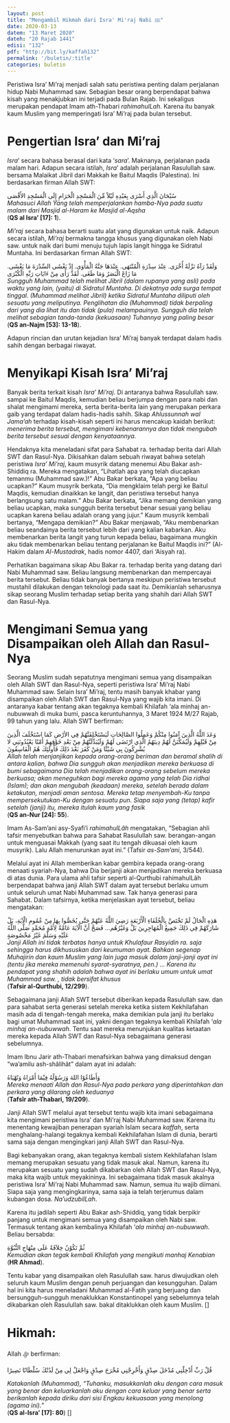 ```yaml
---
layout: post
title: "Mengambil Hikmah dari Isra' Mi'raj Nabi ﷺ"
date: 2020-03-13
datem: "13 Maret 2020"
dateh: "20 Rajab 1441"
edisi: "132"
pdf: "http://bit.ly/kaffah132"
permalink: '/buletin/:title'
categories: buletin
---
```


Peristiwa Isra’ Mi’raj menjadi salah satu peristiwa penting dalam perjalanan hidup Nabi Muhammad saw. Sebagian besar orang berpendapat bahwa kisah yang menakjubkan ini terjadi pada Bulan Rajab. Ini sekaligus merupakan pendapat Imam ath-Thabari *rahimahulLah*. Karena itu banyak kaum Muslim yang memperingati Isra’ Mi’raj pada bulan tersebut.

# Pengertian Isra’ dan Mi’raj

*Isra*’ secara bahasa berasal dari kata ‘*sara*’. Maknanya, perjalanan pada malam hari. Adapun secara istilah, *Isra*’ adalah perjalanan Rasulullah saw. bersama Malaikat Jibril dari Makkah ke Baitul Maqdis (Palestina). Ini berdasarkan firman Allah SWT:

<div class="text-right-arabic">
سُبْحَانَ الَّذِي أَسْرَى بِعَبْدِهِ لَيْلاً مِّنَ الْمَسْجِدِ الْحَرَامِ إِلَى الْمَسْجِدِ الأَقْصَى
</div>

<div class="text-right">
<i>Mahasuci Allah Yang telah memperjalankan hamba-Nya pada suatu malam dari Masjid al-Haram ke Masjid al-Aqsha</i><br>
(<b>QS al Isra’ [17]: 1</b>).
</div>

*Mi’raj* secara bahasa berarti suatu alat yang digunakan untuk naik. Adapun secara istilah, *Mi’raj* bermakna tangga khusus yang digunakan oleh Nabi saw. untuk naik dari bumi menuju tujuh lapis langit hingga ke Sidratul Muntaha. Ini berdasarkan firman Allah SWT:

<div class="text-right-arabic">
وَلَقَدْ رَآهُ نَزْلَةً أُخْرَى. عِنْدَ سِدْرَةِ الْمُنْتَهَى. عِنْدَهَا جَنَّةُ الْمَأْوَى. إِذْ يَغْشَى السِّدْرَةَ مَا يَغْشَى. مَا زَاغَ الْبَصَرُ وَمَا طَغَى. لَقَدْ رَأَى مِنْ ءَايَاتِ رَبِّهِ الْكُبْرَى
</div>

<div class="text-right">
<i>Sungguh Muhammad telah melihat Jibril (dalam rupanya yang asli) pada waktu yang lain, (yaitu) di Sidratul Muntaha. Di dekatnya ada surga tempat tinggal. (Muhammad melihat Jibril) ketika Sidratul Muntaha diliputi oleh sesuatu yang meliputinya. Penglihatan dia (Muhammad) tidak berpaling dari yang dia lihat itu dan tidak (pula) melampauinya. Sungguh dia telah melihat sebagian tanda-tanda (kekuasaan) Tuhannya yang paling besar</i><br>
(<b>QS an-Najm [53]: 13-18</b>).
</div>

Adapun rincian dan urutan kejadian Isra’ Mi’raj banyak terdapat dalam hadis sahih dengan berbagai riwayat.

# Menyikapi Kisah Isra’ Mi’raj

Banyak berita terkait kisah *Isra’ Mi’raj*. Di antaranya bahwa Rasulullah saw. sampai ke Baitul Maqdis, kemudian beliau berjumpa dengan para nabi dan shalat mengimami mereka, serta berita-berita lain yang merupakan perkara gaib yang terdapat dalam hadis-hadis sahih. Sikap *Ahlussunnah wal Jama’ah* terhadap kisah-kisah seperti ini harus mencakup kaidah berikut: *menerima berita tersebut, mengimani kebenarannya dan tidak mengubah berita tersebut sesuai dengan kenyataannya*.

Hendaknya kita meneladani sifat para Sahabat ra. terhadap berita dari Allah SWT dan Rasul-Nya. Dikisahkan dalam sebuah riwayat bahwa setelah peristiwa *Isra’ Mi’raj*, kaum musyrik datang menemui Abu Bakar ash-Shiddiq ra. Mereka mengatakan, “Lihatlah apa yang telah diucapkan temanmu (Muhammad saw.)!” Abu Bakar berkata, “Apa yang beliau ucapkan?” Kaum musyrik berkata, “Dia mengklaim telah pergi ke Baitul Maqdis, kemudian dinaikkan ke langit, dan peristiwa tersebut hanya berlangsung satu malam.” Abu Bakar berkata, “Jika memang demikian yang beliau ucapkan, maka sungguh berita tersebut benar sesuai yang beliau ucapkan karena beliau adalah orang yang jujur.” Kaum musyrik kembali bertanya, “Mengapa demikian?” Abu Bakar menjawab, “Aku membenarkan beliau seandainya berita tersebut lebih dari yang kalian kabarkan. Aku membenarkan berita langit yang turun kepada beliau, bagaimana mungkin aku tidak membenarkan beliau tentang perjalanan ke Baitul Maqdis ini?” (Al-Hakim dalam *Al-Mustadrak*, hadis nomor 4407, dari ‘Aisyah ra).

Perhatikan bagaimana sikap Abu Bakar ra. terhadap berita yang datang dari Nabi Muhammad saw. Beliau langsung membenarkan dan mempercayai berita tersebut. Beliau tidak banyak bertanya meskipun peristiwa tersebut mustahil dilakukan dengan teknologi pada saat itu. Demikianlah seharusnya sikap seorang Muslim terhadap setiap berita yang shahih dari Allah SWT dan Rasul-Nya.

# Mengimani Semua yang Disampaikan oleh Allah dan Rasul-Nya

Seorang Muslim sudah sepatutnya mengimani semua yang disampaikan oleh Allah SWT dan Rasul-Nya, seperti peristiwa Isra’ Mi’raj Nabi Muhammad saw. Selain Isra’ Mi’raj, tentu masih banyak khabar yang disampaikan oleh Allah SWT dan Rasul-Nya yang wajib kita imani. Di antaranya kabar tentang akan tegaknya kembali Khilafah ‘ala minhaj an-nubuwwah di muka bumi, pasca keruntuhannya, 3 Maret 1924 M/27 Rajab, 99 tahun yang lalu. Allah SWT berfirman:

<div class="text-right-arabic">
وَعَدَ اللَّهُ الَّذِينَ آمَنُوا مِنْكُمْ وَعَمِلُوا الصَّالِحَاتِ لَيَسْتَخْلِفَنَّهُمْ فِي الأرْضِ كَمَا اسْتَخْلَفَ الَّذِينَ مِنْ قَبْلِهِمْ وَلَيُمَكِّنَنَّ لَهُمْ دِينَهُمُ الَّذِي ارْتَضَى لَهُمْ وَلَيُبَدِّلَنَّهُمْ مِنْ بَعْدِ خَوْفِهِمْ أَمْنًا يَعْبُدُونَنِي لا يُشْرِكُونَ بِي شَيْئًا وَمَنْ كَفَرَ بَعْدَ ذَلِكَ فَأُولَئِكَ هُمُ الْفَاسِقُونَ
</div>

<div class="text-right">
<i>Allah telah menjanjikan kepada orang-orang beriman dan beramal shalih di antara kalian, bahwa Dia sungguh akan menjadikan mereka berkuasa di bumi sebagaimana Dia telah menjadikan orang-orang sebelum mereka berkuasa; akan meneguhkan bagi mereka agama yang telah Dia ridhai (Islam); dan akan mengubah (keadaan) mereka, setelah berada dalam ketakutan, menjadi aman sentosa. Mereka tetap menyembah-Ku tanpa mempersekutukan-Ku dengan sesuatu pun. Siapa saja yang (tetap) kafir setelah (janji) itu, mereka itulah kaum yang fasik</i><br>
(<b>QS an-Nur [24]: 55</b>).
</div>

Imam As-Sam’ani asy-Syafi’i *rahimahulLâh* mengatakan, “Sebagian ahli tafsir menyebutkan bahwa para Sahabat Rasulullah saw. berangan-angan untuk menguasai Makkah (yang saat itu tengah dikuasai oleh kaum musyrik). Lalu Allah menurunkan ayat ini.” (Tafsir *as-Sam’ani*, 3/544).

Melalui ayat ini Allah memberikan kabar gembira kepada orang-orang menaati syariah-Nya, bahwa Dia berjanji akan menjadikan mereka berkuasa di atas dunia. Para ulama ahli tafsir seperti al-Qurthubi rahimahulLâh berpendapat bahwa janji Allah SWT dalam ayat tersebut berlaku umum untuk seluruh umat Nabi Muhammad saw. Tak hanya generasi para Sahabat. Dalam tafsirnya, ketika menjelaskan ayat tersebut, beliau mengatakan:

<div class="text-right-arabic">
هَذِهِ الْحَالُ لَمْ تَخْتَصَّ بِالْخُلَفَاءِ الْأَرْبَعَةِ رَضِيَ اللَّهُ عَنْهُمْ حَتَّى يُخَصُّوا بِهَا مِنْ عُمُومِ الْآيَةِ، بَلْ شَارَكَهُمْ فِي ذَلِكَ جَمِيعُ الْمُهَاجِرِينَ بَلْ وَغَيْرُهُم… فَصَحَّ أَنَّ الْآيَةَ عَامَّةٌ لِأُمَّةِ مُحَمَّدٍ صَلَّى اللَّهُ عَلَيْهِ وَسَلَّمَ غَيْرُ مَخْصُوصَةٍ
</div>

<div class="text-right">
<i>Janji Allah ini tidak terbatas hanya untuk Khulafaur Rasyidin ra. saja sehingga harus dikhususkan dari keumuman ayat. Bahkan segenap Muhajirin dan kaum Muslim yang lain juga masuk dalam janji-janji ayat ini (tentu jika mereka memenuhi syarat-syaratnya, pen.) … Karena itu pendapat yang shahih adalah bahwa ayat ini berlaku umum untuk umat Muhammad saw. , tidak bersifat khusus</i><br>
(<b>Tafsir al-Qurthubi, 12/299</b>).
</div>

Sebagaimana janji Allah SWT tersebut diberikan kepada Rasulullah saw. dan para sahabat serta generasi setelah mereka ketika sistem Kekhilafahan masih ada di tengah-tengah mereka, maka demikian pula janji itu berlaku bagi umat Muhammad saat ini, yakni dengan tegaknya kembali Khilafah ‘*ala minhaj an-nubuwwah*. Tentu saat mereka menunjukan kualitas ketaatan mereka kepada Allah SWT dan Rasul-Nya sebagaimana generasi sebelumnya.

Imam Ibnu Jarir ath-Thabari menafsirkan bahwa yang dimaksud dengan “wa’amilu ash-shâlihât” dalam ayat ini adalah:

<div class="text-right-arabic">
وَأَطَاعُوْا اللهَ وَرَسُوْلًهُ فِيْمَا أَمْرَاهُ وَنًهْيَاهُ
</div>

<div class="text-right">
<i>Mereka menaati Allah dan Rasul-Nya pada perkara yang diperintahkan dan perkara yang dilarang oleh keduanya</i><br>
(<b>Tafsîr ath-Thabari, 19/209</b>).
</div>

Janji Allah SWT melalui ayat tersebut tentu wajib kita imani sebagaimana kita mengimani peristiwa Isra’ dan Mi’raj Nabi Muhammad saw. Karena itu menentang kewajiban penerapan syariah Islam secara *kaffah*, serta menghalang-halangi tegaknya kembali Kekhilafahan Islam di dunia, berarti sama saja dengan mengingkari janji Allah SWT dan Rasul-Nya.

Bagi kebanyakan orang, akan tegaknya kembali sistem Kekhilafahan Islam memang merupakan sesuatu yang tidak masuk akal. Namun, karena itu merupakan sesuatu yang sudah dikabarkan oleh Allah SWT dan Rasul-Nya, maka kita wajib untuk meyakininya. Ini sebagaimana tidak masuk akalnya peristiwa Isra’ Mi’raj Nabi Muhammad saw. Namun, semua itu wajib diimani. Siapa saja yang mengingkarinya, sama saja ia telah terjerumus dalam kubangan dosa. *Na’udzubilLah*.

Karena itu jadilah seperti Abu Bakar ash-Shiddiq, yang tidak berpikir panjang untuk mengimani semua yang disampaikan oleh Nabi saw. Termasuk tentang akan kembalinya Khilafah ‘*ala minhaj an-nubuwwah*. Beliau bersabda:

<div class="text-right-arabic">
ثُمَّ تَكُوْنُ خِلاَفَةً عَلَى مِنْهَاجِ النُّبُوَّةِ
</div>

<div class="text-right">
<i>Kemudian akan tegak kembali Khilafah yang mengikuti manhaj Kenabian</i><br>
(<b>HR Ahmad</b>).
</div>

Tentu kabar yang disampaikan oleh Rasulullah saw. harus diwujudkan oleh seluruh kaum Muslim dengan penuh perjuangan dan kesungguhan. Dalam hal ini kita harus meneladani Muhammad al-Fatih yang berjuang dan bersungguh-sungguh menaklukkan Konstantinopel yang sebelumnya telah dikabarkan oleh Rasulullah saw. bakal ditaklukkan oleh kaum Muslim. []

<!-- HIKMAH -->
<div class="card mt-5">
  <div class="card-header">
  <h1>Hikmah:</h1>
  </div>

  <div class="card-body">
  <p class="text-center">
  Allah ﷻ  berfirman:
  </p>

  <p class="text-center-arabic">
  قُلْ رَبِّ أَدْخِلْنِي مُدْخَلَ صِدْقٍ وَأَخْرِجْنِي مُخْرَجَ صِدْقٍ وَاجْعَلْ لِي مِنْ لَدُنْكَ سُلْطَانًا نَصِيرًا
  </p>

  <p class="text-center">
  <i>Katakanlah (Muhammad), “Tuhanku, masukkanlah aku dengan cara masuk yang benar dan keluarkanlah aku dengan cara keluar yang benar serta berikanlah kepada diriku dari sisi Engkau kekuasaan yang menolong (agama ini).”</i><br>
  (<b>QS al-Isra’ [17]: 80</b>) []
  </p>
  </div>
</div>
<!-- END HIKMAH -->
